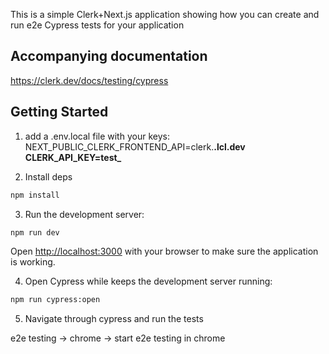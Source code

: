 This is a simple Clerk+Next.js application showing how you can create and run e2e Cypress tests for your application

## Accompanying documentation
https://clerk.dev/docs/testing/cypress

## Getting Started

1. add a .env.local file with your keys:
NEXT_PUBLIC_CLERK_FRONTEND_API=clerk.****.lcl.dev
CLERK_API_KEY=test_****

2. Install deps
```bash
npm install
```

3. Run the development server:
```bash
npm run dev
```
Open [http://localhost:3000](http://localhost:3000) with your browser to make sure the application is working.

4. Open Cypress while keeps the development server running:
```bash
npm run cypress:open
```

5. Navigate through cypress and run the tests

e2e testing -> chrome -> start e2e testing in chrome
